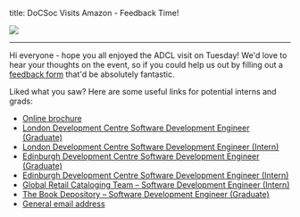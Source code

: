 title: DoCSoc Visits Amazon - Feedback Time!

![](http://docsoc.s3.amazonaws.com/amazon-logo.png)

---

Hi everyone - hope you all enjoyed the ADCL visit on Tuesday! We'd love to hear your thoughts on the event, so if you could help us out by filling out a [feedback form](https://docs.google.com/forms/d/10QoPBrHxj6ajHyTFS4llR4DgrO9jYUZL64sBFoL2B-Q/viewform) that'd be absolutely fantastic.

Liked what you saw? Here are some useful links for potential interns and grads:
- [Online brochure](http://amazon.co.uk/tech-grads)
- [London Development Centre Software Development Engineer (Graduate)](https://uk-amazon.icims.com/jobs/228637/job)
- [London Development Centre Software Development Engineer (Intern)](https://uk-amazon.icims.com/jobs/228638/job)
- [Edinburgh Development Centre Software Development Engineer (Graduate)](https://uk-amazon.icims.com/jobs/233239/job)
- [Edinburgh Development Centre Software Development Engineer (Intern)](https://uk-amazon.icims.com/jobs/233531/job)
- [Global Retail Cataloging Team – Software Development Engineer (Intern)](https://uk-amazon.icims.com/jobs/226664/job)
- [The Book Depository – Software Development Engineer (Graduate)](https://uk-amazon.icims.com/jobs/227522/job)
- [General email address](graduates@amazon.co.uk)